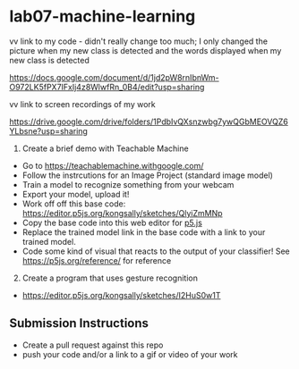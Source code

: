 # lab07-machine-learning

vv link to my code - didn't really change too much; I only changed the picture when my new class is detected and the words displayed when my new class is detected

https://docs.google.com/document/d/1jd2pW8rnIbnWm-O972LK5fPX7IFxIj4z8WlwfRn_0B4/edit?usp=sharing

vv link to screen recordings of my work

https://drive.google.com/drive/folders/1PdbIvQXsnzwbg7ywQGbMEOVQZ6YLbsne?usp=sharing

1. Create a brief demo with Teachable Machine
  - Go to https://teachablemachine.withgoogle.com/
  - Follow the instrcutions for an Image Project (standard image model)
  - Train a model to recognize something from your webcam
  - Export your model, upload it!
  - Work off off this base code: https://editor.p5js.org/kongsally/sketches/QlyiZmMNp
  - Copy the base code into this web editor for [p5.js](https://editor.p5js.org/)
  - Replace the trained model link in the base code with a link to your trained model.
  - Code some kind of visual that reacts to the output of your classifier! See https://p5js.org/reference/ for reference

2. Create a program that uses gesture recognition
  - https://editor.p5js.org/kongsally/sketches/I2HuS0w1T  

## Submission Instructions
- Create a pull request against this repo
- push your code and/or a link to a gif or video of your work
